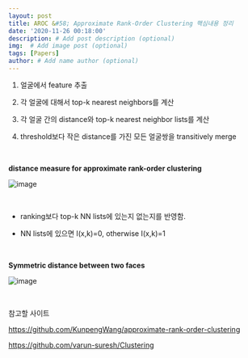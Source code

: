 ```yaml
---
layout: post
title: AROC &#58; Approximate Rank-Order Clustering 핵심내용 정리
date: '2020-11-26 00:18:00'
description: # Add post description (optional)
img:  # Add image post (optional)
tags: [Papers]
author: # Add name author (optional)
---
```


1. 얼굴에서 feature 추출

2. 각 얼굴에 대해서 top-k nearest neighbors를 계산

3. 각 얼굴 간의 distance와 top-k nearest neighbor lists를 계산

4. threshold보다 작은 distance를 가진 모든 얼굴쌍을 transitively merge

​

**distance measure for approximate rank-order clustering**

![image](https://user-images.githubusercontent.com/17904547/100246769-e63ade80-2f7c-11eb-9560-45e1b1984b38.png)

​

- ranking보다 top-k NN lists에 있는지 없는지를 반영함.

- NN lists에 있으면 I(x,k)=0, otherwise I(x,k)=1

​
​

**Symmetric distance between two faces**

![image](https://user-image.githubusercontent.com/17904547/100246794-efc44680-2f7c-11eb-8184-e7c84d3b24c1.png)

​

참고할 사이트

<https://github.com/KunpengWang/approximate-rank-order-clustering>

<https://github.com/varun-suresh/Clustering>





